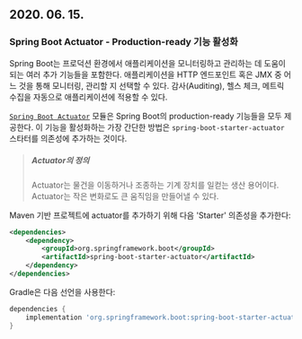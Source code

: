 ## 2020. 06. 15.

### Spring Boot Actuator - Production-ready 기능 활성화

Spring Boot는 프로덕션 환경에서 애플리케이션을 모니터링하고 관리하는 데 도움이 되는 여러 추가 기능들을 포함한다. 애플리케이션을 HTTP 엔드포인트 혹은 JMX 중 어느 것을 통해 모니터링, 관리할 지 선택할 수 있다. 감사(Auditing), 헬스 체크, 메트릭 수집을 자동으로 애플리케이션에 적용할 수 있다.

[`Spring Boot Actuator`][spring-boot-actuator] 모듈은 Spring Boot의 production-ready 기능들을 모두 제공한다. 이 기능을 활성화하는 가장 간단한 방법은 `spring-boot-starter-actuator` 스타터를 의존성에 추가하는 것이다.

> ##### Actuator의 정의
>
> Actuator는 물건을 이동하거나 조종하는 기계 장치를 일컫는 생산 용어이다. Actuator는 작은 변화로도 큰 움직임을 만들어낼 수  있다.

Maven 기반 프로젝트에 actuator를 추가하기 위해 다음 'Starter' 의존성을 추가한다:

```xml
<dependencies>
    <dependency>
        <groupId>org.springframework.boot</groupId>
        <artifactId>spring-boot-starter-actuator</artifactId>
    </dependency>
</dependencies>
```

Gradle은 다음 선언을 사용한다:

```groovy
dependencies {
    implementation 'org.springframework.boot:spring-boot-starter-actuator'
}
```



[spring-boot-actuator]: https://github.com/spring-projects/spring-boot/tree/v2.3.0.RELEASE/spring-boot-project/spring-boot-actuator